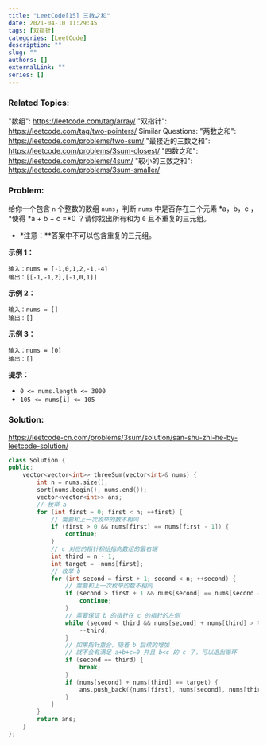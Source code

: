 ```yaml
---
title: "LeetCode[15] 三数之和"
date: 2021-04-10 11:29:45
tags: [双指针]
categories: [LeetCode]
description: ""
slug: ""
authors: []
externalLink: ""
series: []
---
```


### Related Topics:

"数组": https://leetcode.com/tag/array/ "双指针": https://leetcode.com/tag/two-pointers/ Similar Questions: "两数之和": https://leetcode.com/problems/two-sum/ "最接近的三数之和": https://leetcode.com/problems/3sum-closest/ "四数之和": https://leetcode.com/problems/4sum/ "较小的三数之和": https://leetcode.com/problems/3sum-smaller/

### Problem:

给你一个包含 `n` 个整数的数组 `nums`，判断 `nums` 中是否存在三个元素 *a，b，c ，*使得 *a + b + c =*0 ？请你找出所有和为 `0` 且不重复的三元组。

- *注意：**答案中不可以包含重复的三元组。

**示例 1：**

```
输入：nums = [-1,0,1,2,-1,-4]
输出：[[-1,-1,2],[-1,0,1]]
```

**示例 2：**

```
输入：nums = []
输出：[]
```

**示例 3：**

```
输入：nums = [0]
输出：[]
```

**提示：**

- `0 <= nums.length <= 3000`
- `105 <= nums[i] <= 105`

<!--more-->

### Solution:

https://leetcode-cn.com/problems/3sum/solution/san-shu-zhi-he-by-leetcode-solution/

```cpp
class Solution {
public:
    vector<vector<int>> threeSum(vector<int>& nums) {
        int n = nums.size();
        sort(nums.begin(), nums.end());
        vector<vector<int>> ans;
        // 枚举 a
        for (int first = 0; first < n; ++first) {
            // 需要和上一次枚举的数不相同
            if (first > 0 && nums[first] == nums[first - 1]) {
                continue;
            }
            // c 对应的指针初始指向数组的最右端
            int third = n - 1;
            int target = -nums[first];
            // 枚举 b
            for (int second = first + 1; second < n; ++second) {
                // 需要和上一次枚举的数不相同
                if (second > first + 1 && nums[second] == nums[second - 1]) {
                    continue;
                }
                // 需要保证 b 的指针在 c 的指针的左侧
                while (second < third && nums[second] + nums[third] > target) {
                    --third;
                }
                // 如果指针重合，随着 b 后续的增加
                // 就不会有满足 a+b+c=0 并且 b<c 的 c 了，可以退出循环
                if (second == third) {
                    break;
                }
                if (nums[second] + nums[third] == target) {
                    ans.push_back({nums[first], nums[second], nums[third]});
                }
            }
        }
        return ans;
    }
};
```